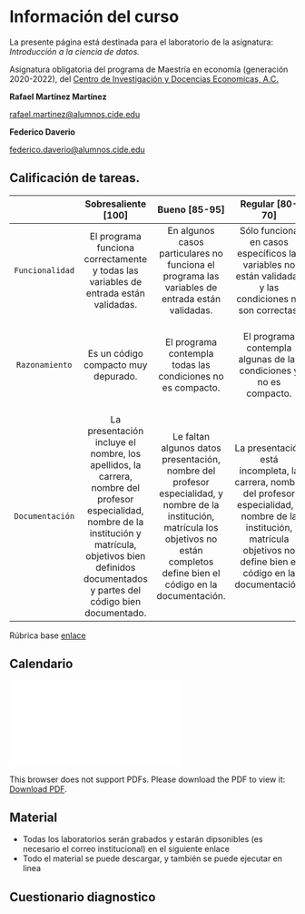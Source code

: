 # Información del curso


La presente página está destinada para el laboratorio de la asignatura: _Introducción a la ciencia de datos._ 

Asignatura obligatoria del programa de Maestría en economía (generación 2020-2022), del [Centro de Investigación y Docencias Economicas, A.C.][cide]   


[cide]: https://www.cide.edu/de/docencia/me/plan-de-estudios/
    



**Rafael Martínez Martínez**

rafael.martinez@alumnos.cide.edu


**Federico Daverio**

federico.daverio@alumnos.cide.edu


## Calificación de tareas. 
| | Sobresaliente [100]   | Bueno [85-95] |Regular [80-70]| Pobre [50-60]| No aceptable [0-40]| 
|:--:|:--------------:|:-----:|:-----:|:---:|:--:|
|`Funcionalidad`  | El programa funciona correctamente y todas las variables de entrada están validadas. | En algunos casos particulares no funciona el programa las variables de entrada están validadas.   |Sólo funciona en casos específicos las variables no están validadas y las condiciones no son correctas. |En algunos casos no funciona el programa y no hay validación de datos. | No funciona ningún caso.|
| `Razonamiento` |Es un código compacto muy depurado.|El programa contempla todas las condiciones no es compacto.|El programa contempla algunas de las condiciones y no es compacto.|El programa no es depurado repite partes de código y no contempla todas la partes de las condiciones.|No hay razonamiento lógico.|
|`Documentación`|La presentación incluye el nombre, los apellidos, la carrera, nombre del profesor especialidad, nombre de la institución y matrícula, objetivos bien definidos documentados y partes del código bien documentado.|Le faltan algunos datos presentación, nombre del profesor especialidad, y nombre de la institución, matrícula los objetivos no están completos define bien el código en la documentación.|La presentación está incompleta, la carrera, nombre del profesor especialidad, y nombre de la institución, matrícula objetivos no define bien el código en la documentación.|No tiene presentación no tiene objetivos no define bien el código en la documentación.|No es aceptable la documentación.|

Rúbrica base [enlace](http://200.57.56.254/Siretea/Carruseles/CarruselIO/R%C3%BAbrica/rbrica_para_evaluar_un_programa_en_c.html)


## Calendario

<object data="./Calendario_cdp_2021.pdf" type="application/pdf" width="700px" height="700px">
    <embed src="./Calendario_cdp_2021.pdf">
        <p>This browser does not support PDFs. Please download the PDF to view it: <a href="./Calendario_cdp_2021.pdf">Download PDF</a>.</p>
    </embed>
</object>

## Material

- Todas los laboratorios serán grabados y estarán dipsonibles (es necesario el correo institucional) en el siguiente enlace
- Todo el material se puede descargar, y también se puede ejecutar en linea


## Cuestionario diagnostico


